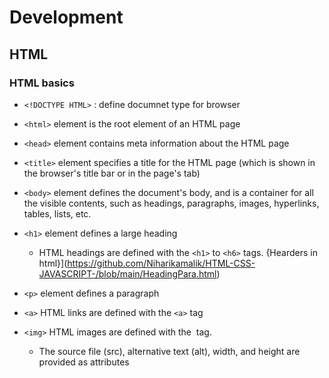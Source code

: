 # Development 
## HTML 
### HTML basics 

* `<!DOCTYPE HTML>` : define documnet type for browser 
* `<html>` element is the root element of an HTML page
* `<head>` element contains meta information about the HTML page
* `<title>` element specifies a title for the HTML page (which is shown in the browser's title bar or in the page's tab)
* `<body>` element defines the document's body, and is a container for all the visible contents, such as headings, paragraphs, images, hyperlinks, tables, lists, etc.
* `<h1>` element defines a large heading
    * HTML headings are defined with the `<h1>` to `<h6>` tags. {Hearders in html}](https://github.com/Niharikamalik/HTML-CSS-JAVASCRIPT-/blob/main/HeadingPara.html)
* `<p>` element defines a paragraph
  
* `<a>` HTML links are defined with the `<a>` tag
* `<img>` HTML images are defined with the <img> tag.
    - The source file (src), alternative text (alt), width, and height are provided as attributes
